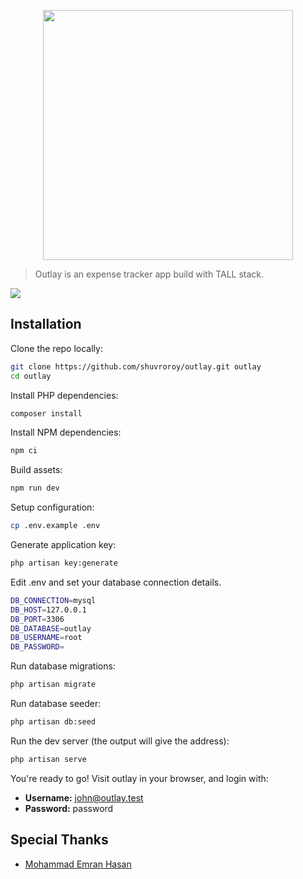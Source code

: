 <p align="center"><a href="http://outlay.uu6cf71xzw-xmz4qq9z142o.p.runcloud.link/" target="_blank"><img src="https://snowball-02.icedrive.io/?p=Am4cDCzceRLLmklX86HJzknFnDIqQbmaYjl8U0LMExKnEj.dEdzApl7dJxmNmuG2xVtFDVLC3lU50I5QPLLXlA2qgBNIuB1gPjp54kqdTNL3S6.dPy7UrFoyWcbVg_JftFMWz.SBcCgbTlTzjJApKw--&w=1024&h=1024&m=cropped" width="400"></a></p>

> Outlay is an expense tracker app build with TALL stack.

![](https://icecube-eu-286.icedrive.io/thumbnail?p=JLMnGneBAxTGx8af9netq7sg2p8NPpio235P7mQl8pqhIqGhSvTPpR%2Fb7Art5rH5SmGoP8x0gji1DMlf5UZdLjeKJpoMgvh6OMwOLcVYGY4Up85qbA5l0jo%2FOGz5%2Fr9h&w=1280&h=1280)

## Installation

Clone the repo locally:

```sh
git clone https://github.com/shuvroroy/outlay.git outlay
cd outlay
```

Install PHP dependencies:

```sh
composer install
```

Install NPM dependencies:

```sh
npm ci
```

Build assets:

```sh
npm run dev
```

Setup configuration:

```sh
cp .env.example .env
```

Generate application key:

```sh
php artisan key:generate
```

Edit .env and set your database connection details.

```sh
DB_CONNECTION=mysql
DB_HOST=127.0.0.1
DB_PORT=3306
DB_DATABASE=outlay
DB_USERNAME=root
DB_PASSWORD=
```

Run database migrations:

```sh
php artisan migrate
```

Run database seeder:

```sh
php artisan db:seed
```

Run the dev server (the output will give the address):

```sh
php artisan serve
```

You're ready to go! Visit outlay in your browser, and login with:

- **Username:** john@outlay.test
- **Password:** password

## Special Thanks

- [Mohammad Emran Hasan](http://github.com/phpfour)
